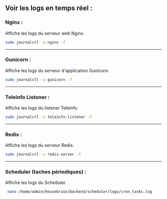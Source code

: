 ##  **Voir les logs en temps réel :**

### **Nginx :**
Affiche les logs du serveur web Nginx.
```bash
sudo journalctl -u nginx -f
```

---

### **Gunicorn :**
Affiche les logs du serveur d'application Gunicorn.
```bash
sudo journalctl -u gunicorn -f
```

---

### **Teleinfo Listener :**
Affiche les logs du listener Teleinfo.
```bash
sudo journalctl -u teleinfo-listener -f
```

---

### **Redis :**
Affiche les logs du serveur Redis.
```bash
sudo journalctl -u redis-server -f
```
---

### **Scheduler (taches périodiques) :**
Affiche les logs du Scheduler.
```bash
 nano /home/admin/housebrain/backend/scheduler/logs/cron_tasks.log
 ```